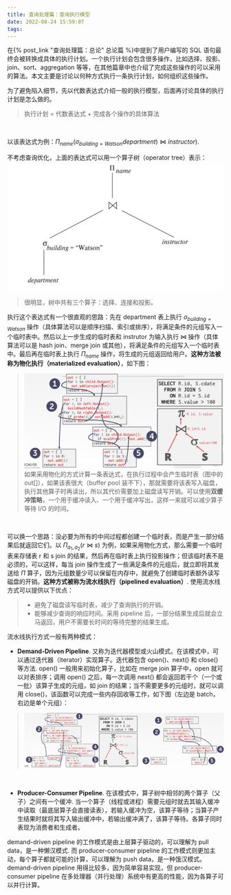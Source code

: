 ```yaml
---
title: 查询处理篇：查询执行模型
date: 2022-08-24 15:59:07
tags:
---
```


在{% post_link "查询处理篇：总论" 总论篇 %}中提到了用户编写的 SQL 语句最终会被转换成具体的执行计划。一个执行计划会包含很多操作，比如选择、投影、join、sort、aggregation 等等，在其他篇章中也介绍了完成这些操作的可以采用的算法。本文主要是讨论以何种方式执行一条执行计划，如何组织这些操作。

为了避免陷入细节，先以代数表达式介绍一般的执行模型，后面再讨论具体的执行计划是怎么做的。
> 执行计划 = 代数表达式 + 完成各个操作的具体算法

<br>

以该表达式为例：$\Pi_{name} (\sigma_{building=Watson}department)\bowtie instructor)$.

不考虑查询优化，上面的表达式可以用一个算子树（operator tree）表示：
![](/img/evaluate_expression/1.jpg)
> 很明显，树中共有三个算子：选择、连接和投影。

执行这个表达式有一个很直观的思路：先在 department 表上执行 $\sigma_{building=Watson}$ 操作（具体算法可以是顺序扫描、索引或排序），将满足条件的元组写入一个临时表中。然后以上一步生成的临时表和 instrutor 为输入执行 $\bowtie$ 操作（具体算法可以是 hash join、merge join 或其他），将满足条件的元组写入一个临时表中。最后再在临时表上执行 $\Pi_{name}$ 操作，将生成的元组返回给用户。**这种方法被称为物化执行（materialized evaluation）**，如下图：
> ![](/img/evaluate_expression/3.jpg)
> 如果采用物化的方式计算一条表达式，在执行过程中会产生临时表（图中的 out[]），如果该表很大（buffer pool 装不下），那就需要将该表写入磁盘，执行其他算子时再读出，所以其代价需要加上磁盘读写开销。可以使用**双缓冲策略**，一个用于缓冲读入、一个用于缓冲写出，这样一来就可以减少算子等待 I/O 的时间。

<br>

可以换一个思路：没必要为所有的中间过程都创建一个临时表，而是产生一部分结果后就返回它们。以 $\Pi_{a_1, a_2}(r \bowtie s)$ 为例，如果采用物化方式，那么需要一个临时表来存储表 r 和 s join 的结果，然后再在临时表上执行投影操作；但该临时表不是必须的，可以这样，每当 join 操作生成了一些满足条件的元组后，就立即将其发送给 $\Pi$ 算子，因为元组数量少可以保留在内存中，就避免了创建临时表额外读写磁盘的开销。**这种方式被称为流水线执行（pipelined evaluation）**. 使用流水线方式可以提供以下优点：
> * 避免了磁盘读写临时表，减少了查询执行的开销。
> * 能够减少查询的响应时间。采用 pipeline 后，一部分结果生成后就会立马返回，用户不需要长时间的等待完整的结果生成。


流水线执行方式一般有两种模式：
* **Demand-Driven Pipeline**. 又称为迭代器模型或火山模式。在该模式中，可以通过迭代器（iterator）实现算子。迭代器包含 open()、next() 和 close() 等方法. open() 一般用来初始化算子，比如在 merge join 算子中，open 就可以对表排序；调用 open() 之后，每一次调用 next() 都会返回若干个（一个或一批）该算子生成的元组，如 join 的结果；当不需要更多的元组时，就可以调用 close()，该函数可以完成一些内存回收等工作，如下图（左边是 batch，右边是单个元组）：
> ![](/img/evaluate_expression/2.jpg)

<br>

* **Producer-Consumer Pipeline**. 在该模式中，算子树中相邻的两个算子（父子）之间有一个缓冲. 当一个算子（线程或进程）需要元组时就去其输入缓冲中读取（最底层算子会直接读表），若输入缓冲为空，该算子等待；当算子产生结果时就将其写入输出缓冲中，若输出缓冲满了，该算子等待。各算子同时表现为消费者和生成者。


demand-driven pipeline 的工作模式是由上层算子驱动的，可以理解为 pull data，是一种懒汉模式. 而 producer-consumer pipeline 的工作模式则更加主动，每个算子都就可能的计算，可以理解为 push data，是一种饿汉模式。demand-driven pipeline 用得比较多，因为简单容易实现，但 producer-consumer pipeline 在多处理器（并行处理）系统中有更高的性能，因为各算子可以并行计算。

